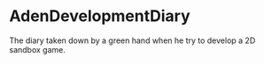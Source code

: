 # AdenDevelopmentDiary
The diary taken down by a green hand when he try to develop a 2D sandbox game.
